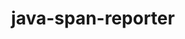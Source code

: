 ---
title: java-span-reporter
registryType: instrumentation
tags:
  - opentracing
  
  - Java
  
repo: https://github.com/opentracing-contrib/java-span-reporter
license: Apache License 2.0
description: A Tracer implementation that writes all instrumented data to a conventional Logger
authors: OpenTracing Contributors
otVersion: latest
---